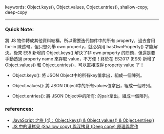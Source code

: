keywords: Object.keys(), Object.values, Object.entries(), shallow-copy, deep-copy


--- 
### Quick Note:
將 JS 物件轉成其他資料結構，所以需要迭代物件中的所有 property，過去會用 for-in 陳述句，但只想列舉 own property，就必須用 hasOwnProperty() 才能解決。後來 ES5 新增的 Object.keys() 解決了非 own property 的問題，但還是要手動透過 property name 來存取 value，不方便！終於在 ES2017 (ES8) 新增了 Object.values() 和 Object.entries()，可以直接取得 property value 了！

* Object.keys():  將 JSON Object中的所有key值拿出，組成一個陣列。

* Object.values(): 將 JSON Object中的所有values值拿出，組成一個陣列。 

* Object.entries():  將 JSON Object中的所有<key>:<value> 的pair拿出，組成一個陣列。


### references:
* [JavaScript 之旅 (4)：Object.keys() & Object.values() & Object.entries()](https://ithelp.ithome.com.tw/articles/10239942)
* [JS 中的淺拷貝 (Shallow copy) 與深拷貝 (Deep copy) 原理與實作](https://www.programfarmer.com/articles/javaScript/javascript-shallow-copy-deep-copy)